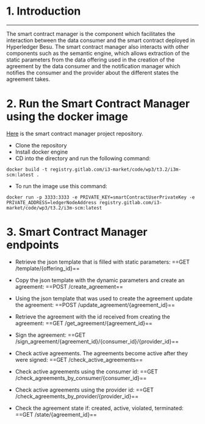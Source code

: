 # 1. Introduction
___

The smart contract manager is the component which facilitates the interaction between the data consumer and the smart contract deployed in Hyperledger Besu. The smart contract manager also interacts with other components such as the semantic engine, which allows extraction of the static parameters from the data offering used in the creation of the agreement by the data consumer and the notification manager which notifies the consumer and the provider about the different states the agreement takes.

# 2. Run the Smart Contract Manager using the docker image

[Here](https://gitlab.com/i3-market/code/wp3/t3.2/i3m-scm) is the smart contract manager project repository.

+ Clone the repository
+ Install docker engine
+ CD into the directory and run the following command:
```
docker build -t registry.gitlab.com/i3-market/code/wp3/t3.2/i3m-scm:latest .
```
+ To run the image use this command:
```
docker run -p 3333:3333 -e PRIVATE_KEY=smartContractUserPrivateKey -e PRIVATE_ADDRESS=ledgerNodeAddress registry.gitlab.com/i3-market/code/wp3/t3.2/i3m-scm:latest
```

# 3. Smart Contract Manager endpoints

* Retrieve the json template that is filled with static parameters:
==GET /template/{offering_id}==

* Copy the json template with the dynamic parameters and create an agreement:
==POST /create_agreement==

* Using the json template that was used to create the agreement update the agreement:
==POST /update_agreement/{agreement_id}==

* Retrieve the agreement with the id received from creating the agreement:
==GET /get_agreement/{agreement_id}==

* Sign the agreement:
==GET /sign_agreement/{agreement_id}/{consumer_id}/{provider_id}==

* Check active agreements. The agreements become active after they were signed:
==GET /check_active_agreements==

* Check active agreements using the consumer id:
==GET /check_agreements_by_consumer/{consumer_id}==

* Check active agreements using the provider id:
==GET /check_agreements_by_provider/{provider_id}==

* Check the agreement state if: created, active, violated, terminated:
==GET /state/{agreement_id}==